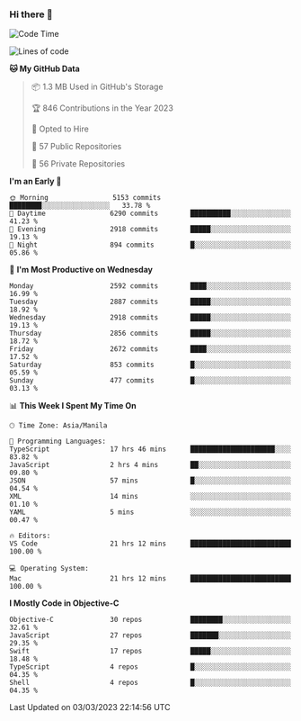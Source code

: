 ### Hi there 👋

<!--START_SECTION:waka-->
![Code Time](http://img.shields.io/badge/Code%20Time-3%2C697%20hrs%2045%20mins-blue)

![Lines of code](https://img.shields.io/badge/From%20Hello%20World%20I%27ve%20Written-28.2%20million%20lines%20of%20code-blue)

**🐱 My GitHub Data** 

> 📦 1.3 MB Used in GitHub's Storage 
 > 
> 🏆 846 Contributions in the Year 2023
 > 
> 💼 Opted to Hire
 > 
> 📜 57 Public Repositories 
 > 
> 🔑 56 Private Repositories 
 > 
**I'm an Early 🐤** 

```text
🌞 Morning                5153 commits        ████████░░░░░░░░░░░░░░░░░   33.78 % 
🌆 Daytime                6290 commits        ██████████░░░░░░░░░░░░░░░   41.23 % 
🌃 Evening                2918 commits        █████░░░░░░░░░░░░░░░░░░░░   19.13 % 
🌙 Night                  894 commits         █░░░░░░░░░░░░░░░░░░░░░░░░   05.86 % 
```
📅 **I'm Most Productive on Wednesday** 

```text
Monday                   2592 commits        ████░░░░░░░░░░░░░░░░░░░░░   16.99 % 
Tuesday                  2887 commits        █████░░░░░░░░░░░░░░░░░░░░   18.92 % 
Wednesday                2918 commits        █████░░░░░░░░░░░░░░░░░░░░   19.13 % 
Thursday                 2856 commits        █████░░░░░░░░░░░░░░░░░░░░   18.72 % 
Friday                   2672 commits        ████░░░░░░░░░░░░░░░░░░░░░   17.52 % 
Saturday                 853 commits         █░░░░░░░░░░░░░░░░░░░░░░░░   05.59 % 
Sunday                   477 commits         █░░░░░░░░░░░░░░░░░░░░░░░░   03.13 % 
```


📊 **This Week I Spent My Time On** 

```text
🕑︎ Time Zone: Asia/Manila

💬 Programming Languages: 
TypeScript               17 hrs 46 mins      █████████████████████░░░░   83.82 % 
JavaScript               2 hrs 4 mins        ██░░░░░░░░░░░░░░░░░░░░░░░   09.80 % 
JSON                     57 mins             █░░░░░░░░░░░░░░░░░░░░░░░░   04.54 % 
XML                      14 mins             ░░░░░░░░░░░░░░░░░░░░░░░░░   01.10 % 
YAML                     5 mins              ░░░░░░░░░░░░░░░░░░░░░░░░░   00.47 % 

🔥 Editors: 
VS Code                  21 hrs 12 mins      █████████████████████████   100.00 % 

💻 Operating System: 
Mac                      21 hrs 12 mins      █████████████████████████   100.00 % 
```

**I Mostly Code in Objective-C** 

```text
Objective-C              30 repos            ████████░░░░░░░░░░░░░░░░░   32.61 % 
JavaScript               27 repos            ███████░░░░░░░░░░░░░░░░░░   29.35 % 
Swift                    17 repos            █████░░░░░░░░░░░░░░░░░░░░   18.48 % 
TypeScript               4 repos             █░░░░░░░░░░░░░░░░░░░░░░░░   04.35 % 
Shell                    4 repos             █░░░░░░░░░░░░░░░░░░░░░░░░   04.35 % 
```




 Last Updated on 03/03/2023 22:14:56 UTC
<!--END_SECTION:waka-->


<!--
**rad182/rad182** is a ✨ _special_ ✨ repository because its `README.md` (this file) appears on your GitHub profile.

Here are some ideas to get you started:

- 🔭 I’m currently working on ...
- 🌱 I’m currently learning ...
- 👯 I’m looking to collaborate on ...
- 🤔 I’m looking for help with ...
- 💬 Ask me about ...
- 📫 How to reach me: ...
- 😄 Pronouns: ...
- ⚡ Fun fact: ...
-->
